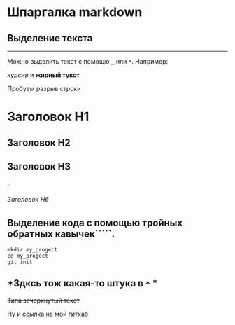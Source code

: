 # Шпаргалка markdown

## Выделение текста

____

Можно выделить текст с помощю `_` или `*`. Например:  

_курсив_ и **жирный тукст**

Пробуем разрыв  строки

# Заголовок Н1 
## Заголовок Н2
## Заголовок Н3
..
###### Заголовок Н6

## Выделение кода с помощью тройных обратных кавычек`````.

```
mkdir my_progect
cd my_progect
git init
```

*Здксь тож какая-то штука в `*` *
----  
~~Типа зачеркнутый текст~~


[Ну и ссылка на мой гитхаб](https://github.com/Dmitriy-123-M "Мой гитхаб")
 

